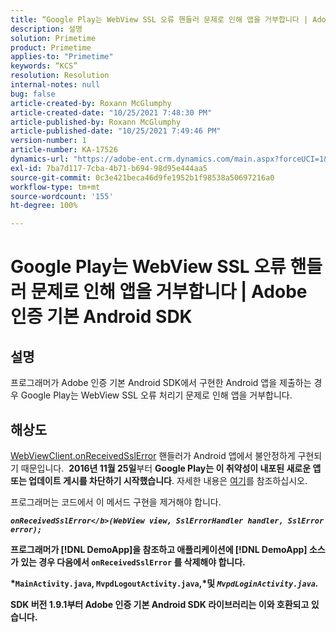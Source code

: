 ```yaml
---
title: “Google Play는 WebView SSL 오류 핸들러 문제로 인해 앱을 거부합니다 | Adobe 인증 기본 Android SDK”
description: 설명
solution: Primetime
product: Primetime
applies-to: "Primetime"
keywords: “KCS”
resolution: Resolution
internal-notes: null
bug: false
article-created-by: Roxann McGlumphy
article-created-date: "10/25/2021 7:48:30 PM"
article-published-by: Roxann McGlumphy
article-published-date: "10/25/2021 7:49:46 PM"
version-number: 1
article-number: KA-17526
dynamics-url: "https://adobe-ent.crm.dynamics.com/main.aspx?forceUCI=1&pagetype=entityrecord&etn=knowledgearticle&id=cd131085-cc35-ec11-b6e6-000d3a3485ea"
exl-id: 7ba7d117-7cba-4b71-b694-98d95e444aa5
source-git-commit: 0c3e421beca46d9fe1952b1f98538a50697216a0
workflow-type: tm+mt
source-wordcount: '155'
ht-degree: 100%

---
```


# Google Play는 WebView SSL 오류 핸들러 문제로 인해 앱을 거부합니다 | Adobe 인증 기본 Android SDK

## 설명

프로그래머가 Adobe 인증 기본 Android SDK에서 구현한 Android 앱을 제출하는 경우 Google Play는 WebView SSL 오류 처리기 문제로 인해 앱을 거부합니다.

## 해상도


[ WebViewClient.onReceivedSslError](https://developer.android.com/reference/android/webkit/WebViewClient.html#onReceivedSslError%28android.webkit.WebView,%20android.webkit.SslErrorHandler,%20android.net.http.SslError%29) 핸들러가 Android 앱에서 불안정하게 구현되기 때문입니다. <b></b> <b>2016년 11월 25일</b>부터 <b>Google Play는 이 취약성이 내포된 새로운 앱 또는 업데이트 게시를 차단하기 시작했습니다</b>. 자세한 내용은 [여기](https://support.google.com/faqs/answer/7071387?hl=en)를 참조하십시오.

프로그래머는 코드에서 이 메서드 구현을 제거해야 합니다.

<b>*`onReceivedSslError</b>(WebView view, SslErrorHandler handler, SslError error);`*

프로그래머가 [!DNL DemoApp]을 참조하고 애플리케이션에 [!DNL DemoApp] 소스가 있는 경우 다음에서 <b>`onReceivedSslError` </b>를 삭제해야 합니다.

*`MainActivity.java`, `MvpdLogoutActivity.java`,*및 *`MvpdLoginActivity.java`.*

SDK 버전 1.9.1부터 Adobe 인증 기본 Android SDK 라이브러리는 이와 호환되고 있습니다.
